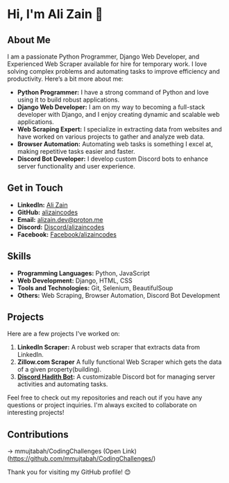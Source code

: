 # Hi, I'm Ali Zain 👋

## About Me

I am a passionate Python Programmer, Django Web Developer, and Experienced Web Scraper available for hire for temporary work. I love solving complex problems and automating tasks to improve efficiency and productivity. Here’s a bit more about me:

- **Python Programmer:** I have a strong command of Python and love using it to build robust applications.
- **Django Web Developer:** I am on my way to becoming a full-stack developer with Django, and I enjoy creating dynamic and scalable web applications.
- **Web Scraping Expert:** I specialize in extracting data from websites and have worked on various projects to gather and analyze web data.
- **Browser Automation:** Automating web tasks is something I excel at, making repetitive tasks easier and faster.
- **Discord Bot Developer:** I develop custom Discord bots to enhance server functionality and user experience.

## Get in Touch

- **LinkedIn:** [Ali Zain](https://www.linkedin.com/in/alizaincodes)
- **GitHub:** [alizaincodes](https://github.com/alizaincodes)
- **Email:** alizain.dev@proton.me
- **Discord:** [Discord/alizaincodes](https://discordapp.com/users/alizaincodes/)
- **Facebook:** [Facebook/alizaincodes](https://facebook.com/@alizaincodes)

## Skills

- **Programming Languages:** Python, JavaScript
- **Web Development:** Django, HTML, CSS
- **Tools and Technologies:** Git, Selenium, BeautifulSoup
- **Others:** Web Scraping, Browser Automation, Discord Bot Development

## Projects

Here are a few projects I've worked on:

1. **LinkedIn Scraper:** A robust web scraper that extracts data from LinkedIn.
2. **Zillow.com Scraper** A fully functional Web Scraper which gets the data of a given property(building).
3. **[Discord Hadith Bot](https://github.com/alizaincodes/Discord-Hadith-Bot):** A customizable Discord bot for managing server activities and automating tasks.

Feel free to check out my repositories and reach out if you have any questions or project inquiries. I'm always excited to collaborate on interesting projects!

## Contributions 
-> mmujtabah/CodingChallenges (Open Link)(https://github.com/mmujtabah/CodingChallenges/)


Thank you for visiting my GitHub profile! 😊
